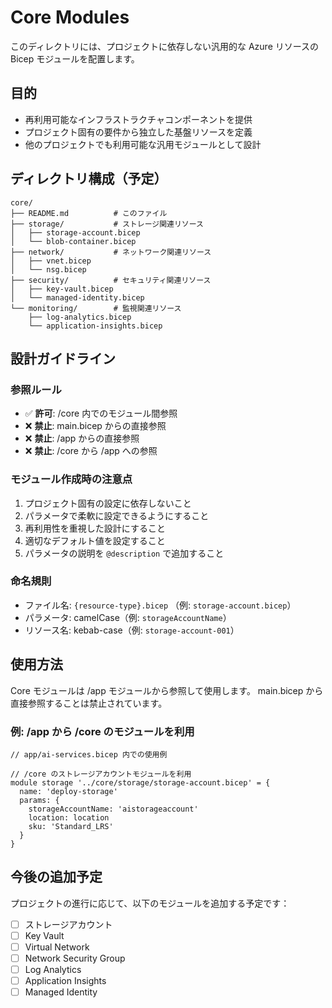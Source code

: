# Core Modules

このディレクトリには、プロジェクトに依存しない汎用的な Azure リソースの Bicep モジュールを配置します。

## 目的

- 再利用可能なインフラストラクチャコンポーネントを提供
- プロジェクト固有の要件から独立した基盤リソースを定義
- 他のプロジェクトでも利用可能な汎用モジュールとして設計

## ディレクトリ構成（予定）

```
core/
├── README.md          # このファイル
├── storage/           # ストレージ関連リソース
│   ├── storage-account.bicep
│   └── blob-container.bicep
├── network/           # ネットワーク関連リソース
│   ├── vnet.bicep
│   └── nsg.bicep
├── security/          # セキュリティ関連リソース
│   ├── key-vault.bicep
│   └── managed-identity.bicep
└── monitoring/        # 監視関連リソース
    ├── log-analytics.bicep
    └── application-insights.bicep
```

## 設計ガイドライン

### 参照ルール
- ✅ **許可**: /core 内でのモジュール間参照
- ❌ **禁止**: main.bicep からの直接参照
- ❌ **禁止**: /app からの直接参照
- ❌ **禁止**: /core から /app への参照

### モジュール作成時の注意点
1. プロジェクト固有の設定に依存しないこと
2. パラメータで柔軟に設定できるようにすること
3. 再利用性を重視した設計にすること
4. 適切なデフォルト値を設定すること
5. パラメータの説明を `@description` で追加すること

### 命名規則
- ファイル名: `{resource-type}.bicep` （例: `storage-account.bicep`）
- パラメータ: camelCase（例: `storageAccountName`）
- リソース名: kebab-case（例: `storage-account-001`）

## 使用方法

Core モジュールは /app モジュールから参照して使用します。
main.bicep から直接参照することは禁止されています。

### 例: /app から /core のモジュールを利用

```bicep
// app/ai-services.bicep 内での使用例

// /core のストレージアカウントモジュールを利用
module storage '../core/storage/storage-account.bicep' = {
  name: 'deploy-storage'
  params: {
    storageAccountName: 'aistorageaccount'
    location: location
    sku: 'Standard_LRS'
  }
}
```

## 今後の追加予定

プロジェクトの進行に応じて、以下のモジュールを追加する予定です：

- [ ] ストレージアカウント
- [ ] Key Vault
- [ ] Virtual Network
- [ ] Network Security Group
- [ ] Log Analytics
- [ ] Application Insights
- [ ] Managed Identity
